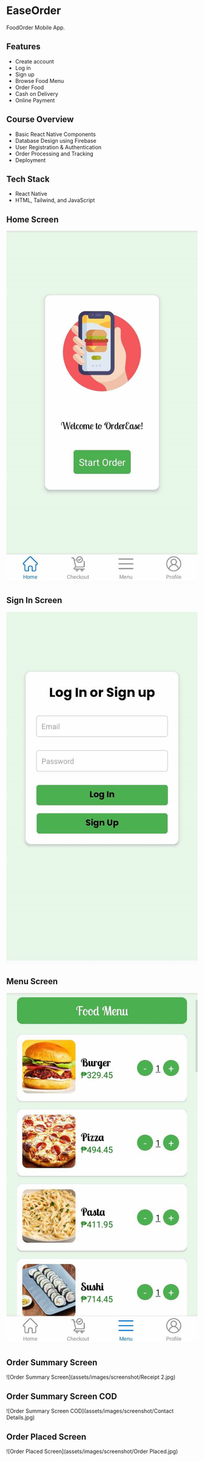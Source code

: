 # EaseOrder
FoodOrder Mobile App.

## Features
* Create account
* Log in
* Sign up
* Browse Food Menu
* Order Food
* Cash on Delivery
* Online Payment

## Course Overview
* Basic React Native Components
* Database Design using Firebase
* User Registration & Authentication
* Order Processing and Tracking
* Deployment

## Tech Stack
* React Native
* HTML, Tailwind, and JavaScript

## Home Screen
![Home Screen](assets/images/screenshot/Home.jpg)  

## Sign In Screen
![Sign In Screen](assets/images/screenshot/Login.jpg)  

## Menu Screen
![Menu Screen](assets/images/screenshot/Menu.jpg)

## Order Summary Screen
![Order Summary Screen](assets/images/screenshot/Receipt 2.jpg)

## Order Summary Screen COD
![Order Summary Screen COD](assets/images/screenshot/Contact Details.jpg)

## Order Placed Screen
![Order Placed Screen](assets/images/screenshot/Order Placed.jpg)
